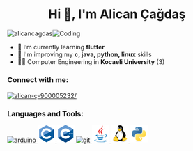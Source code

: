 <h1 align="center">Hi 👋, I'm Alican Çağdaş</h1>
<img align="right" alt="Coding" width="400" src="https://media.tenor.com/UttC4AITYR4AAAAd/full-stack-developer.gif"

<p align="left"> <img src="https://komarev.com/ghpvc/?username=alicancagdas&label=Profile%20views&color=0e75b6&style=flat" alt="alicancagdas" /> </p>

- 🌱 I’m currently learning **flutter**
- 🔭 I'm improving my **c, java, python, linux** skills
- 👨‍🎓 Computer Engineering in **Kocaeli University** (3)


<h3 align="left">Connect with me:</h3>
<p align="left">
<a href="https://linkedin.com/in/alican-ç-900005232/" target="blank"><img align="center" src="https://raw.githubusercontent.com/rahuldkjain/github-profile-readme-generator/master/src/images/icons/Social/linked-in-alt.svg" alt="alican-ç-900005232/" height="30" width="40" /></a>
</p>

<h3 align="left">Languages and Tools:</h3>
<p align="left"> <a href="https://www.arduino.cc/" target="_blank" rel="noreferrer"> <img src="https://cdn.worldvectorlogo.com/logos/arduino-1.svg" alt="arduino" width="40" height="40"/> </a> <a href="https://www.cprogramming.com/" target="_blank" rel="noreferrer"> <img src="https://raw.githubusercontent.com/devicons/devicon/master/icons/c/c-original.svg" alt="c" width="40" height="40"/> </a> <a href="https://www.w3schools.com/cpp/" target="_blank" rel="noreferrer"> <img src="https://raw.githubusercontent.com/devicons/devicon/master/icons/cplusplus/cplusplus-original.svg" alt="cplusplus" width="40" height="40"/> </a> <a href="https://git-scm.com/" target="_blank" rel="noreferrer"> <img src="https://www.vectorlogo.zone/logos/git-scm/git-scm-icon.svg" alt="git" width="40" height="40"/> </a> <a href="https://www.java.com" target="_blank" rel="noreferrer"> <img src="https://raw.githubusercontent.com/devicons/devicon/master/icons/java/java-original.svg" alt="java" width="40" height="40"/> </a> <a href="https://www.linux.org/" target="_blank" rel="noreferrer"> <img src="https://raw.githubusercontent.com/devicons/devicon/master/icons/linux/linux-original.svg" alt="linux" width="40" height="40"/> </a> <a href="https://www.python.org" target="_blank" rel="noreferrer"> <img src="https://raw.githubusercontent.com/devicons/devicon/master/icons/python/python-original.svg" alt="python" width="40" height="40"/> </a> </p>
